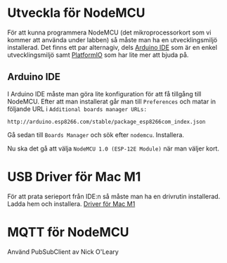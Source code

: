 # Utveckla för NodeMCU
För att kunna programmera NodeMCU (det mikroprocessorkort som vi kommer att använda under labben) så måste man ha en utvecklingsmiljö installerad. Det finns ett par alternagiv, dels [Arduino IDE](https://www.arduino.cc/en/software) som är en enkel utvecklingsmiljö samt [PlatformIO](https://platformio.org/) som har lite mer att bjuda på.

## Arduino IDE
I Arduino IDE måste man göra lite konfiguration för att få tillgång till NodeMCU. Efter att man installerat går man till `Preferences` och matar in följande URL i `Additional boards manager URLs:`

`http://arduino.esp8266.com/stable/package_esp8266com_index.json`

Gå sedan till `Boards Manager` och sök efter `nodemcu`. Installera.

Nu ska det gå att välja `NodeMCU 1.0 (ESP-12E Module)` när man väljer kort.

# USB Driver för Mac M1
För att prata serieport från IDE:n så måste man ha en drivrutin installerad. Ladda hem och installera.
[Driver för Mac M1](https://www.silabs.com/Support%20Documents/Software/Mac_OSX_VCP_Driver.zip)

# MQTT för NodeMCU
Använd PubSubClient av Nick O'Leary

